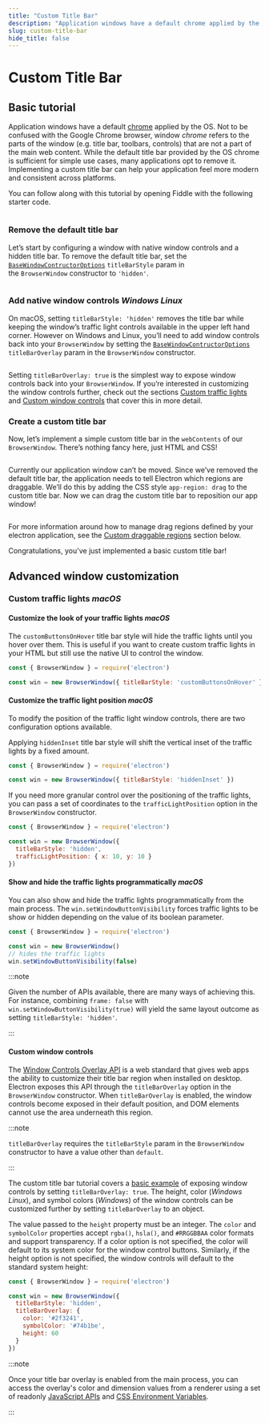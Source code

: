 ```yaml
---
title: "Custom Title Bar"
description: "Application windows have a default chrome applied by the OS. Not to be confused with the Google Chrome browser, window _chrome_ refers to the parts of the window (e.g. title bar, toolbars, controls) that are not a part of the main web content. While the default title bar provided by the OS chrome is sufficient for simple use cases, many applications opt to remove it. Implementing a custom title bar can help your application feel more modern and consistent across platforms."
slug: custom-title-bar
hide_title: false
---
```


# Custom Title Bar

## Basic tutorial

Application windows have a default [chrome][] applied by the OS. Not to be confused
with the Google Chrome browser, window _chrome_ refers to the parts of the window (e.g.
title bar, toolbars, controls) that are not a part of the main web content. While the
default title bar provided by the OS chrome is sufficient for simple use cases, many
applications opt to remove it. Implementing a custom title bar can help your application
feel more modern and consistent across platforms.

You can follow along with this tutorial by opening Fiddle with the following starter code.

```fiddle docs/latest/fiddles/features/window-customization/custom-title-bar/starter-code

```

### Remove the default title bar

Let’s start by configuring a window with native window controls and a hidden title bar.
To remove the default title bar, set the [`BaseWindowContructorOptions`][] `titleBarStyle`
param in the `BrowserWindow` constructor to `'hidden'`.

```fiddle docs/latest/fiddles/features/window-customization/custom-title-bar/remove-title-bar

```

### Add native window controls _Windows_ _Linux_

On macOS, setting `titleBarStyle: 'hidden'` removes the title bar while keeping the window’s
traffic light controls available in the upper left hand corner. However on Windows and Linux,
you’ll need to add window controls back into your `BrowserWindow` by setting the
[`BaseWindowContructorOptions`][] `titleBarOverlay` param in the `BrowserWindow` constructor.

```fiddle docs/latest/fiddles/features/window-customization/custom-title-bar/native-window-controls

```

Setting `titleBarOverlay: true` is the simplest way to expose window controls back into
your `BrowserWindow`. If you’re interested in customizing the window controls further,
check out the sections [Custom traffic lights][] and [Custom window controls][] that cover
this in more detail.

### Create a custom title bar

Now, let’s implement a simple custom title bar in the `webContents` of our `BrowserWindow`.
There’s nothing fancy here, just HTML and CSS!

```fiddle docs/latest/fiddles/features/window-customization/custom-title-bar/custom-title-bar

```

Currently our application window can’t be moved. Since we’ve removed the default title bar,
the application needs to tell Electron which regions are draggable. We’ll do this by adding
the CSS style `app-region: drag` to the custom title bar. Now we can drag the custom title
bar to reposition our app window!

```fiddle docs/latest/fiddles/features/window-customization/custom-title-bar/custom-drag-region

```

For more information around how to manage drag regions defined by your electron application,
see the [Custom draggable regions][] section below.

Congratulations, you've just implemented a basic custom title bar!

## Advanced window customization

### Custom traffic lights _macOS_

#### Customize the look of your traffic lights _macOS_

The `customButtonsOnHover` title bar style will hide the traffic lights until you hover
over them. This is useful if you want to create custom traffic lights in your HTML but still
use the native UI to control the window.

```js
const { BrowserWindow } = require('electron')

const win = new BrowserWindow({ titleBarStyle: 'customButtonsOnHover' })
```

#### Customize the traffic light position _macOS_

To modify the position of the traffic light window controls, there are two configuration
options available.

Applying `hiddenInset` title bar style will shift the vertical inset of the traffic lights
by a fixed amount.

```js title='main.js'
const { BrowserWindow } = require('electron')

const win = new BrowserWindow({ titleBarStyle: 'hiddenInset' })
```

If you need more granular control over the positioning of the traffic lights, you can pass
a set of coordinates to the `trafficLightPosition` option in the `BrowserWindow`
constructor.

```js title='main.js'
const { BrowserWindow } = require('electron')

const win = new BrowserWindow({
  titleBarStyle: 'hidden',
  trafficLightPosition: { x: 10, y: 10 }
})
```

#### Show and hide the traffic lights programmatically _macOS_

You can also show and hide the traffic lights programmatically from the main process.
The `win.setWindowButtonVisibility` forces traffic lights to be show or hidden depending
on the value of its boolean parameter.

```js title='main.js'
const { BrowserWindow } = require('electron')

const win = new BrowserWindow()
// hides the traffic lights
win.setWindowButtonVisibility(false)
```

:::note

Given the number of APIs available, there are many ways of achieving this. For instance,
combining `frame: false` with `win.setWindowButtonVisibility(true)` will yield the same
layout outcome as setting `titleBarStyle: 'hidden'`.

:::

#### Custom window controls

The [Window Controls Overlay API][] is a web standard that gives web apps the ability to
customize their title bar region when installed on desktop. Electron exposes this API
through the `titleBarOverlay` option in the `BrowserWindow` constructor. When `titleBarOverlay`
is enabled, the window controls become exposed in their default position, and DOM elements
cannot use the area underneath this region.

:::note

`titleBarOverlay` requires the `titleBarStyle` param in the `BrowserWindow` constructor
to have a value other than `default`.

:::

The custom title bar tutorial covers a [basic example][Add native window controls] of exposing
window controls by setting `titleBarOverlay: true`. The height, color (_Windows_ _Linux_), and
symbol colors (_Windows_) of the window controls can be customized further by setting
`titleBarOverlay` to an object.

The value passed to the `height` property must be an integer. The `color` and `symbolColor`
properties accept `rgba()`, `hsla()`, and `#RRGGBBAA` color formats and support transparency.
If a color option is not specified, the color will default to its system color for the window
control buttons. Similarly, if the height option is not specified, the window controls will
default to the standard system height:

```js title='main.js'
const { BrowserWindow } = require('electron')

const win = new BrowserWindow({
  titleBarStyle: 'hidden',
  titleBarOverlay: {
    color: '#2f3241',
    symbolColor: '#74b1be',
    height: 60
  }
})
```

:::note

Once your title bar overlay is enabled from the main process, you can access the overlay's
color and dimension values from a renderer using a set of readonly
[JavaScript APIs][overlay-javascript-apis] and [CSS Environment Variables][overlay-css-env-vars].

:::

[Add native window controls]: #add-native-window-controls-windows-linux
[`BaseWindowContructorOptions`]: ../api/structures/base-window-options.md
[chrome]: https://developer.mozilla.org/en-US/docs/Glossary/Chrome
[Custom draggable regions]: ./custom-window-interactions.md#custom-draggable-regions
[Custom traffic lights]: #custom-traffic-lights-macos
[Custom window controls]: #custom-window-controls
[overlay-css-env-vars]: https://github.com/WICG/window-controls-overlay/blob/main/explainer.md#css-environment-variables
[overlay-javascript-apis]: https://github.com/WICG/window-controls-overlay/blob/main/explainer.md#javascript-apis
[Window Controls Overlay API]: https://github.com/WICG/window-controls-overlay/blob/main/explainer.md
